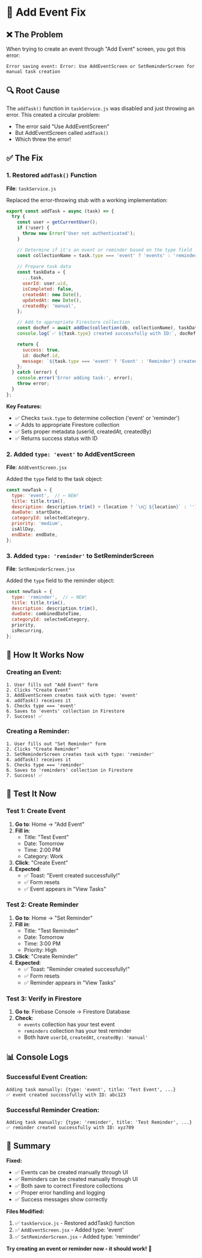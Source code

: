 # 🔧 Add Event Fix

## ❌ The Problem

When trying to create an event through "Add Event" screen, you got this error:
```
Error saving event: Error: Use AddEventScreen or SetReminderScreen for manual task creation
```

## 🔍 Root Cause

The `addTask()` function in `taskService.js` was disabled and just throwing an error. This created a circular problem:
- The error said "Use AddEventScreen"
- But AddEventScreen called `addTask()`
- Which threw the error!

## ✅ The Fix

### 1. **Restored `addTask()` Function**
**File**: `taskService.js`

Replaced the error-throwing stub with a working implementation:

```javascript
export const addTask = async (task) => {
  try {
    const user = getCurrentUser();
    if (!user) {
      throw new Error('User not authenticated');
    }

    // Determine if it's an event or reminder based on the type field
    const collectionName = task.type === 'event' ? 'events' : 'reminders';
    
    // Prepare task data
    const taskData = {
      ...task,
      userId: user.uid,
      isCompleted: false,
      createdAt: new Date(),
      updatedAt: new Date(),
      createdBy: 'manual',
    };

    // Add to appropriate Firestore collection
    const docRef = await addDoc(collection(db, collectionName), taskData);
    console.log(`✅ ${task.type} created successfully with ID:`, docRef.id);

    return {
      success: true,
      id: docRef.id,
      message: `${task.type === 'event' ? 'Event' : 'Reminder'} created successfully`,
    };
  } catch (error) {
    console.error('Error adding task:', error);
    throw error;
  }
};
```

**Key Features:**
- ✅ Checks `task.type` to determine collection ('event' or 'reminder')
- ✅ Adds to appropriate Firestore collection
- ✅ Sets proper metadata (userId, createdAt, createdBy)
- ✅ Returns success status with ID

### 2. **Added `type: 'event'` to AddEventScreen**
**File**: `AddEventScreen.jsx`

Added the `type` field to the task object:

```javascript
const newTask = {
  type: 'event',  // ← NEW!
  title: title.trim(),
  description: description.trim() + (location ? `\n📍 ${location}` : ''),
  dueDate: startDate,
  categoryId: selectedCategory,
  priority: 'medium',
  isAllDay,
  endDate: endDate,
};
```

### 3. **Added `type: 'reminder'` to SetReminderScreen**
**File**: `SetReminderScreen.jsx`

Added the `type` field to the reminder object:

```javascript
const newTask = {
  type: 'reminder',  // ← NEW!
  title: title.trim(),
  description: description.trim(),
  dueDate: combinedDateTime,
  categoryId: selectedCategory,
  priority,
  isRecurring,
};
```

## 🎯 How It Works Now

### Creating an Event:
```
1. User fills out "Add Event" form
2. Clicks "Create Event"
3. AddEventScreen creates task with type: 'event'
4. addTask() receives it
5. Checks type === 'event'
6. Saves to 'events' collection in Firestore
7. Success! ✅
```

### Creating a Reminder:
```
1. User fills out "Set Reminder" form
2. Clicks "Create Reminder"
3. SetReminderScreen creates task with type: 'reminder'
4. addTask() receives it
5. Checks type === 'reminder'
6. Saves to 'reminders' collection in Firestore
7. Success! ✅
```

## 🧪 Test It Now

### Test 1: Create Event
1. **Go to**: Home → "Add Event"
2. **Fill in**:
   - Title: "Test Event"
   - Date: Tomorrow
   - Time: 2:00 PM
   - Category: Work
3. **Click**: "Create Event"
4. **Expected**: 
   - ✅ Toast: "Event created successfully!"
   - ✅ Form resets
   - ✅ Event appears in "View Tasks"

### Test 2: Create Reminder
1. **Go to**: Home → "Set Reminder"
2. **Fill in**:
   - Title: "Test Reminder"
   - Date: Tomorrow
   - Time: 3:00 PM
   - Priority: High
3. **Click**: "Create Reminder"
4. **Expected**:
   - ✅ Toast: "Reminder created successfully!"
   - ✅ Form resets
   - ✅ Reminder appears in "View Tasks"

### Test 3: Verify in Firestore
1. **Go to**: Firebase Console → Firestore Database
2. **Check**:
   - `events` collection has your test event
   - `reminders` collection has your test reminder
   - Both have `userId`, `createdAt`, `createdBy: 'manual'`

## 📊 Console Logs

### Successful Event Creation:
```
Adding task manually: {type: 'event', title: 'Test Event', ...}
✅ event created successfully with ID: abc123
```

### Successful Reminder Creation:
```
Adding task manually: {type: 'reminder', title: 'Test Reminder', ...}
✅ reminder created successfully with ID: xyz789
```

## 🎉 Summary

**Fixed:**
- ✅ Events can be created manually through UI
- ✅ Reminders can be created manually through UI
- ✅ Both save to correct Firestore collections
- ✅ Proper error handling and logging
- ✅ Success messages show correctly

**Files Modified:**
1. ✅ `taskService.js` - Restored addTask() function
2. ✅ `AddEventScreen.jsx` - Added type: 'event'
3. ✅ `SetReminderScreen.jsx` - Added type: 'reminder'

**Try creating an event or reminder now - it should work!** 🚀

